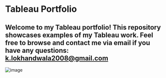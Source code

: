 # Tableau Portfolio

## Welcome to my Tableau portfolio! This repository showcases examples of my Tableau work. Feel free to browse and contact me via email if you have any questions: k.lokhandwala2008@gmail.com
![image](https://github.com/user-attachments/assets/73bbe9ce-ccc5-4046-91a5-0664a2a9457c)



